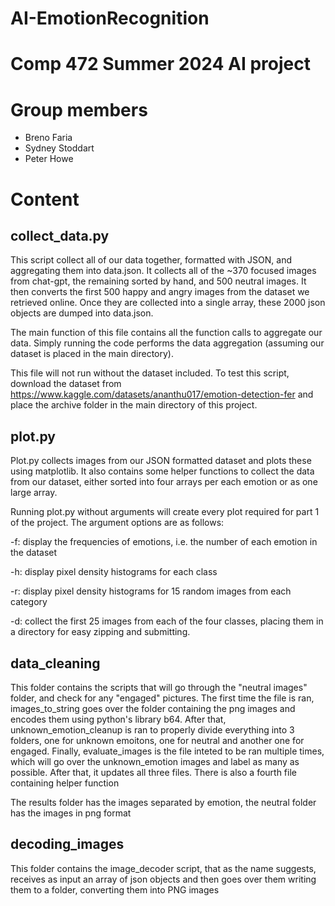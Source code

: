 # AI-EmotionRecognition
# Comp 472 Summer 2024 AI project

# Group members
 - Breno Faria
 - Sydney Stoddart
 - Peter Howe

# Content

## collect_data.py


This script collect all of our data together, formatted with JSON, and aggregating them into data.json. It collects all of the ~370 focused images from chat-gpt, the remaining sorted by hand, and 500 neutral images. It then converts the first 500 happy and angry images from the dataset we retrieved online. Once they are collected into a single array, these 2000 json objects are dumped into data.json. 

The main function of this file contains all the function calls to aggregate our data. Simply running the code performs the data aggregation (assuming our dataset is placed in the main directory).

This file will not run without the dataset included. To test this script, download the dataset from https://www.kaggle.com/datasets/ananthu017/emotion-detection-fer and place the archive folder in the main directory of this project.

## plot.py

Plot.py collects images from our JSON formatted dataset and plots these using matplotlib. It also contains some helper functions to collect the data from our dataset, either sorted into four arrays per each emotion or as one large array. 

Running plot.py without arguments will create every plot required for part 1 of the project. The argument options are as follows:

-f: display the frequencies of emotions, i.e. the number of each emotion in the dataset

-h: display pixel density histograms for each class
 
-r: display pixel density histograms for 15 random images from each category

-d: collect the first 25 images from each of the four classes, placing them in a directory for easy zipping and submitting.

## data_cleaning

This folder contains the scripts that will go through the "neutral images" folder, and check for any "engaged" pictures. The first time the file is ran, images_to_string goes over the folder containing the png images and encodes them using python's library b64. After that, unknown_emotion_cleanup is ran to properly divide everything into 3 folders, one for unknown emoitons, one for neutral and another one for engaged. Finally, evaluate_images is the file inteted to be ran multiple times, which will go over the unknown_emotion images and label as many as possible. After that, it updates all three files. There is also a fourth file containing helper function

The results folder has the images separated by emotion, the neutral folder has the images in png format

## decoding_images

This folder contains the image_decoder script, that as the name suggests, receives as input an array of json objects and then goes over them writing them to a folder, converting them into PNG images
